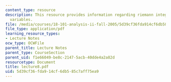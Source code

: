 ```yaml
---
content_type: resource
description: This resource provides information regarding riemann integral of several
  variables.
file: /media/courses/18-101-analysis-ii-fall-2005/5d39cf36fda914cf6db585c7aff75ea9_lecture8.pdf
file_type: application/pdf
learning_resource_types:
- Lecture Notes
ocw_type: OCWFile
parent_title: Lecture Notes
parent_type: CourseSection
parent_uid: f1e66049-be8c-2147-5acb-40dde4a2a82d
resourcetype: Document
title: lecture8.pdf
uid: 5d39cf36-fda9-14cf-6db5-85c7aff75ea9
---
```

